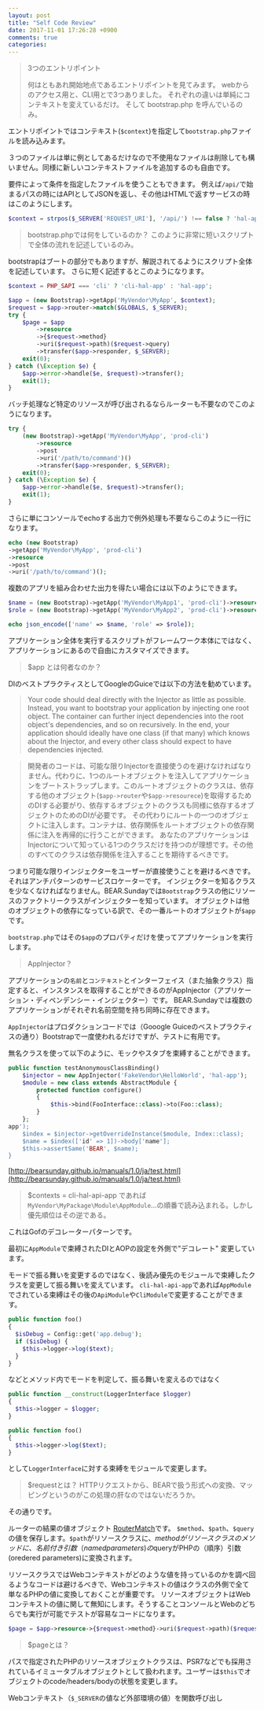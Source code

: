 ```yaml
---
layout: post
title: "Self Code Review"
date: 2017-11-01 17:26:28 +0900
comments: true
categories:
---
```


> 3つのエントリポイント
>
> 何はともあれ開始地点であるエントリポイントを見てみます。 webからのアクセス用と、CLI用とで3つありました。
> それぞれの違いは単純にコンテキストを変えているだけ。 そして bootstrap.php を呼んでいるのみ。

エントリポイントではコンテキスト(`$context`)を指定して`bootstrap.php`ファイルを読み込みます。

３つのファイルは単に例としてあるだけなので不使用なファイルは削除しても構いません。同様に新しいコンテキストファイルを追加するのも自由です。

要件によって条件を指定したファイルを使うこともできます。
例えば`/api/`で始まるパスの時にはAPIとしてJSONを返し、その他はHTMLで返すサービスの時はこのようにします。

```php Webコンテキストによるアプリケーションコンテキストの変更
$context = strpos($_SERVER['REQUEST_URI'], '/api/') !== false ? 'hal-api-app' : 'html-app';
```

> bootstrap.phpでは何をしているのか？
> このように非常に短いスクリプトで全体の流れを記述しているのみ。

bootstrapはブートの部分でもありますが、解説されてるようにスクリプト全体を記述しています。
さらに短く記述するとこのようになります。

```php bootstrap.php
$context = PHP_SAPI === 'cli' ? 'cli-hal-app' : 'hal-app';

$app = (new Bootstrap)->getApp('MyVendor\MyApp', $context);
$request = $app->router->match($GLOBALS, $_SERVER);
try {
    $page = $app
        ->resource
        ->{$request->method}
        ->uri($request->path)($request->query)
        ->transfer($app->responder, $_SERVER);
    exit(0);
} catch (\Exception $e) {
    $app->error->handle($e, $request)->transfer();
    exit(1);
}
```

バッチ処理など特定のリソースが呼び出されるならルーターも不要なのでこのようになります。

```php ミニマムなブートストラップコード
try {
    (new Bootstrap)->getApp('MyVendor\MyApp', 'prod-cli')
        ->resource
        ->post
        ->uri('/path/to/command')()
        ->transfer($app->responder, $_SERVER);
    exit(0);
} catch (\Exception $e) {
    $app->error->handle($e, $request)->transfer();
    exit(1);
}
```

さらに単にコンソールでechoする出力で例外処理も不要ならこのように一行になります。

```php 一行ブートストラップコード
echo (new Bootstrap)
->getApp('MyVendor\MyApp', 'prod-cli')
->resource
->post
->uri('/path/to/command')();
```

複数のアプリを組み合わせた出力を得たい場合には以下のようにできます。

```php 複数アプリを統合
$name = (new Bootstrap)->getApp('MyVendor\MyApp1', 'prod-cli')->resource->get->uri('/user')('id' => 'bear')['name'];
$role = (new Bootstrap)->getApp('MyVendor\MyApp2', 'prod-cli')->resource->get->uri('/role')('id' => 'bear')['role'];

echo json_encode(['name' => $name, 'role' => $role]);
```

アプリケーション全体を実行するスクリプトがフレームワーク本体にではなく、アプリケーションにあるので自由にカスタマイズできます。

> $app とは何者なのか？

DIのベストプラクティスとしてGoogleのGuiceでは以下の方法を勧めています。

> Your code should deal directly with the Injector as little as possible. Instead, you want to bootstrap your application by injecting one root object. The container can further inject dependencies into the root object's dependencies, and so on recursively. In the end, your application should ideally have one class (if that many) which knows about the Injector, and every other class should expect to have dependencies injected.


> 開発者のコードは、可能な限りInjectorを直接使うのを避けなければなりません。代わりに、1つのルートオブジェクトを注入してアプリケーションをブートストラップします。このルートオブジェクトのクラスは、依存する他のオブジェクト(`$app->router`や`$app->resourece`)を取得するためのDIする必要がり、依存するオブジェクトのクラスも同様に依存するオブジェクトのためのDIが必要です。
その代わりにルートの一つのオブジェクトに注入します。コンテナは、依存関係をルートオブジェクトの依存関係に注入を再帰的に行うことができます。
あなたのアプリケーションはInjectorについて知っている1つのクラスだけを持つのが理想です。その他のすべてのクラスは依存関係を注入することを期待するべきです。

つまり可能な限りインジェクターをユーザーが直接使うことを避けるべきです。それはアンチパターンのサービスロケーターです。
インジェクターを知るクラスを少なくなければなりません。BEAR.Sundayでは`Bootstrap`クラスの他にリソースのファクトリークラスがインジェクターを知っています。
オブジェクトは他のオブジェクトの依存になっている訳で、その一番ルートのオブジェクトが`$app`です。

`bootstrap.php`ではその`$app`のプロパティだけを使ってアプリケーションを実行します。

> AppInjector？

アプリケーションの`名前`と`コンテキスト`とインターフェイス（また抽象クラス）指定すると、インスタンスを取得することができるのがAppInjector（アプリケーション・ディペンデンシー・インジェクター）です。
BEAR.Sundayでは複数のアプリケーションがそれぞれ名前空間を持ち同時に存在できます。

`AppInjector`はプロダクションコードでは（Gooogle Guiceのベストプラクティスの通り）Bootstrapで一度使われるだけですが、テストに有用です。

無名クラスを使って以下のように、モックやスタブを束縛することができます。


```php 無名クラスで上書き束縛
public function testAnonymousClassBinding()
    $injector = new AppInjector('FakeVendor\HelloWorld', 'hal-app');
    $module = new class extends AbstractModule {
        protected function configure()
        {
            $this->bind(FooInterface::class)->to(Foo::class);
        }
    };
app');
    $index = $injector->getOverrideInstance($module, Index::class);
    $name = $index(['id' => 1])->body['name'];
    $this->assertSame('BEAR', $name);
}
```

[http://bearsunday.github.io/manuals/1.0/ja/test.html](http://bearsunday.github.io/manuals/1.0/ja/test.html)


> $contexts = cli-hal-api-app であれば`MyVendor\MyPackage\Module\AppModule`...の順番で読み込まれる。しかし優先順位はその逆である。

これはGofのデコレーターパターンです。

最初に`AppModule`で束縛されたDIとAOPの設定を外側で"デコレート" 変更しています。

モードで振る舞いを変更するのではなく、後読み優先のモジュールで束縛したクラスを変更して振る舞いを変えています。
`cli-hal-api-app`であれば`AppModule`でされている束縛はその後の`ApiModule`や`CliModule`で変更することができます。


```php
public function foo()
{
  $isDebug = Config::get('app.debug');
  if ($isDebug) {
    $this->logger->log($text);
  }
}
```

などとメソッド内でモードを判定して、振る舞いを変えるのではなく

```php
public function __construct(LoggerInterface $logger)
{
  $this->logger = $logger;
}

public function foo()
{
  $this->logger->log($text);
}
```

として`LoggerInterface`に対する束縛をモジュールで変更します。

> $requestとは？
> HTTPリクエストから、BEARで扱う形式への変換、マッピングというのがこの処理の肝なのではないだろうか。

その通りです。

ルーターの結果の値オブジェクト [RouterMatch](https://github.com/bearsunday/BEAR.Sunday/blob/1.x/src/Extension/Router/RouterMatch.php)です。
`$method`、`$path`、`$query`の値を保存します。`$path`がリソースクラスに、$methodがリソースクラスのメソッドに、
名前付き引数（named parameters)の$queryがPHPの（順序）引数(oredered parameters)に変換されます。

リソースクラスではWebコンテキストがどのような値を持っているのかを調べ回るようなコードは避けるべきで、Webコンテキストの値はクラスの外側で全て単なるPHPの値に変換しておくことが重要です。
リソースオブジェクトはWebコンテキストの値に関して無知にします。そうすることコンソールとWebのどちらでも実行が可能でテストが容易なコードになります。

```php
$page = $app->resource->{$request->method}->uri($request->path)($request->query);
```

> $pageとは？
>
パスで指定されたPHPのリソースオブジェクトクラスは、PSR7などでも採用されているイミュータブルオブジェクトとして扱われます。ユーザーは`$this`でオブジェクトのcode/headers/bodyの状態を変更します。

Webコンテキスト（`$_SERVER`の値など外部環境の値）を関数呼び出し
